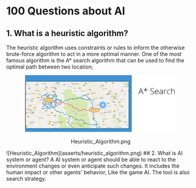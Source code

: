 # 100 Questions about AI
## 1. What is a heuristic algorithm?
The heuristic algorithm uses constraints or rules to inform the otherwise brute-force algorithm to act in a more optimal manner. One of the most famous algorithm is the A* search algorithm that can be used to find the optimal path between two location;
<div align= center>
<img src="asserts/heuristic_algorithm.png" width=80%/>

Heuristic_Algorithm.png
</div>
![Heuristic_Algorithm](asserts/heuristic_algorithm.png)
## 2. What is AI system or agent?
A AI system or agent should be able to react to the environment changes or even anticipate such changes. It includes the human impact or other agents' behavior, Like the game AI. The tool is also search strategy.

